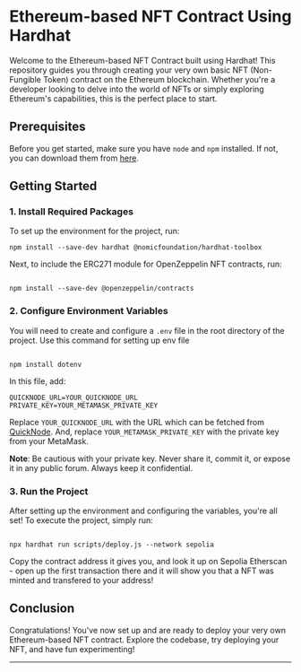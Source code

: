 
# Ethereum-based NFT Contract Using Hardhat

Welcome to the Ethereum-based NFT Contract built using Hardhat! This repository guides you through creating your very own basic NFT (Non-Fungible Token) contract on the Ethereum blockchain. Whether you're a developer looking to delve into the world of NFTs or simply exploring Ethereum's capabilities, this is the perfect place to start.

## Prerequisites

Before you get started, make sure you have `node` and `npm` installed. If not, you can download them from [here](https://nodejs.org/).

## Getting Started

### 1. Install Required Packages

To set up the environment for the project, run:

```
npm install --save-dev hardhat @nomicfoundation/hardhat-toolbox

```

Next, to include the ERC271 module for OpenZeppelin NFT contracts, run:

```

npm install --save-dev @openzeppelin/contracts

```

### 2. Configure Environment Variables

You will need to create and configure a `.env` file in the root directory of the project. Use this command for setting up env file
```

npm install dotenv

```
In this file, add:

```
QUICKNODE_URL=YOUR_QUICKNODE_URL
PRIVATE_KEY=YOUR_METAMASK_PRIVATE_KEY
```

Replace `YOUR_QUICKNODE_URL` with the URL which can be fetched from [QuickNode](https://www.quicknode.com/). And, replace `YOUR_METAMASK_PRIVATE_KEY` with the private key from your MetaMask.

**Note**: Be cautious with your private key. Never share it, commit it, or expose it in any public forum. Always keep it confidential.

### 3. Run the Project

After setting up the environment and configuring the variables, you're all set! To execute the project, simply run:

```

npx hardhat run scripts/deploy.js --network sepolia

```

Copy the contract address it gives you, and look it up on Sepolia Etherscan - open up the first transaction there and it will show you that a NFT was minted and transfered to your address!

## Conclusion

Congratulations! You've now set up and are ready to deploy your very own Ethereum-based NFT contract. Explore the codebase, try deploying your NFT, and have fun experimenting!

---
